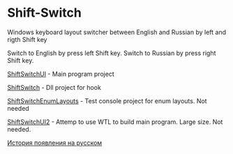 # Shift-Switch
Windows keyboard layout switcher between English and Russian by left and rigth Shift key


Switch to English by press left Shift key. Switch to Russian by press right Shift key.

[ShiftSwitchUI](https://github.com/alezhu/Shift-Switch/tree/main/ShiftSwitchUI) - Main program project

[ShiftSwitch](https://github.com/alezhu/Shift-Switch/tree/main/ShiftSwitch) - Dll project for hook

[ShiftSwitchEnumLayouts](https://github.com/alezhu/Shift-Switch/tree/main/ShiftSwitchEnumLayouts) - Test console project for enum layouts. Not needed

[ShiftSwitchUI2](https://github.com/alezhu/Shift-Switch/tree/main/ShiftSwitchUI2) - Attemp to use WTL to build main program. Large size. Not needed.

[История появления на русском](https://az-spb-ru.livejournal.com/46426.html)
